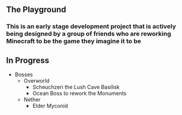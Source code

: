 ## The Playground
### This is an early stage development project that is actively being designed by a group of friends who are reworking Minecraft to be the game they imagine it to be

## In Progress
- Bosses
  - Overworld
    - Scheuchzeri the Lush Cave Basilisk
    - Ocean Boss to rework the Monuments
  - Nether
    - Elder Myconid